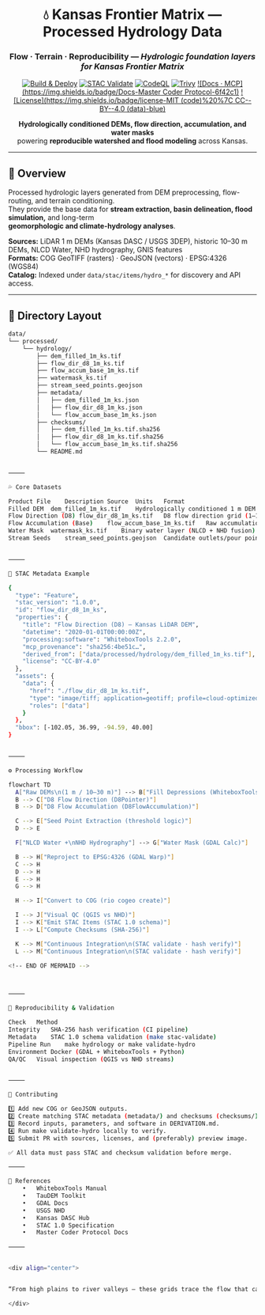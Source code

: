 <div align="center">

# 💧 Kansas Frontier Matrix — Processed Hydrology Data  
### **Flow · Terrain · Reproducibility** — *Hydrologic foundation layers for Kansas Frontier Matrix*

[![Build & Deploy](https://img.shields.io/github/actions/workflow/status/bartytime4life/Kansas-Frontier-Matrix/site.yml?label=Build%20%26%20Deploy)](../../../.github/workflows/site.yml)
[![STAC Validate](https://img.shields.io/github/actions/workflow/status/bartytime4life/Kansas-Frontier-Matrix/stac-validate.yml?label=STAC%20Validate)](../../../.github/workflows/stac-validate.yml)
[![CodeQL](https://img.shields.io/github/actions/workflow/status/bartytime4life/Kansas-Frontier-Matrix/codeql.yml?label=CodeQL)](../../../.github/workflows/codeql.yml)
[![Trivy](https://img.shields.io/github/actions/workflow/status/bartytime4life/Kansas-Frontier-Matrix/trivy.yml?label=Trivy)](../../../.github/workflows/trivy.yml)
[![Docs · MCP](https://img.shields.io/badge/Docs-Master Coder Protocol-6f42c1)](../../../docs/)
[![License](https://img.shields.io/badge/license-MIT (code)%20%7C CC--BY--4.0 (data)-blue)](../../../LICENSE)

**Hydrologically conditioned DEMs, flow direction, accumulation, and water masks**  
powering **reproducible watershed and flood modeling** across Kansas.

</div>

---

## 🌊 Overview
Processed hydrologic layers generated from DEM preprocessing, flow-routing, and terrain conditioning.  
They provide the base data for **stream extraction, basin delineation, flood simulation,** and long-term  
**geomorphologic and climate-hydrology analyses**.

**Sources:** LiDAR 1 m DEMs (Kansas DASC / USGS 3DEP), historic 10–30 m DEMs, NLCD Water, NHD hydrography, GNIS features  
**Formats:** COG GeoTIFF (rasters) · GeoJSON (vectors) · EPSG:4326 (WGS84)  
**Catalog:** Indexed under `data/stac/items/hydro_*` for discovery and API access.  

---

## 🧱 Directory Layout
```bash
data/
└── processed/
    └── hydrology/
        ├── dem_filled_1m_ks.tif
        ├── flow_dir_d8_1m_ks.tif
        ├── flow_accum_base_1m_ks.tif
        ├── watermask_ks.tif
        ├── stream_seed_points.geojson
        ├── metadata/
        │   ├── dem_filled_1m_ks.json
        │   ├── flow_dir_d8_1m_ks.json
        │   └── flow_accum_base_1m_ks.json
        ├── checksums/
        │   ├── dem_filled_1m_ks.tif.sha256
        │   ├── flow_dir_d8_1m_ks.tif.sha256
        │   └── flow_accum_base_1m_ks.tif.sha256
        └── README.md


⸻

💦 Core Datasets

Product	File	Description	Source	Units	Format
Filled DEM	dem_filled_1m_ks.tif	Hydrologically conditioned 1 m DEM (sink-filled)	KS LiDAR / USGS 3DEP	m	COG GeoTIFF
Flow Direction (D8)	flow_dir_d8_1m_ks.tif	D8 flow direction grid (1–128 pointers)	Derived via WhiteboxTools	int	COG GeoTIFF
Flow Accumulation (Base)	flow_accum_base_1m_ks.tif	Raw accumulation (pre-threshold)	Derived via WhiteboxTools	cells	COG GeoTIFF
Water Mask	watermask_ks.tif	Binary water layer (NLCD + NHD fusion)	USGS / DASC	binary	COG GeoTIFF
Stream Seeds	stream_seed_points.geojson	Candidate outlets/pour points for basins	Derived	n/a	GeoJSON


⸻

🧩 STAC Metadata Example

{
  "type": "Feature",
  "stac_version": "1.0.0",
  "id": "flow_dir_d8_1m_ks",
  "properties": {
    "title": "Flow Direction (D8) – Kansas LiDAR DEM",
    "datetime": "2020-01-01T00:00:00Z",
    "processing:software": "WhiteboxTools 2.2.0",
    "mcp_provenance": "sha256:4be51c…",
    "derived_from": ["data/processed/hydrology/dem_filled_1m_ks.tif"],
    "license": "CC-BY-4.0"
  },
  "assets": {
    "data": {
      "href": "./flow_dir_d8_1m_ks.tif",
      "type": "image/tiff; application=geotiff; profile=cloud-optimized",
      "roles": ["data"]
    }
  },
  "bbox": [-102.05, 36.99, -94.59, 40.00]
}


⸻

⚙️ Processing Workflow

flowchart TD
  A["Raw DEMs\n(1 m / 10–30 m)"] --> B["Fill Depressions (WhiteboxTools)"]
  B --> C["D8 Flow Direction (D8Pointer)"]
  B --> D["D8 Flow Accumulation (D8FlowAccumulation)"]

  C --> E["Seed Point Extraction (threshold logic)"]
  D --> E

  F["NLCD Water +\nNHD Hydrography"] --> G["Water Mask (GDAL Calc)"]

  B --> H["Reproject to EPSG:4326 (GDAL Warp)"]
  C --> H
  D --> H
  E --> H
  G --> H

  H --> I["Convert to COG (rio cogeo create)"]

  I --> J["Visual QC (QGIS vs NHD)"]
  I --> K["Emit STAC Items (STAC 1.0 schema)"]
  I --> L["Compute Checksums (SHA-256)"]

  K --> M["Continuous Integration\n(STAC validate · hash verify)"]
  L --> M["Continuous Integration\n(STAC validate · hash verify)"]

<!-- END OF MERMAID -->



⸻

🔁 Reproducibility & Validation

Check	Method
Integrity	SHA-256 hash verification (CI pipeline)
Metadata	STAC 1.0 schema validation (make stac-validate)
Pipeline Run	make hydrology or make validate-hydro
Environment	Docker (GDAL + WhiteboxTools + Python)
QA/QC	Visual inspection (QGIS vs NHD streams)


⸻

🧠 Contributing

1️⃣ Add new COG or GeoJSON outputs.
2️⃣ Create matching STAC metadata (metadata/) and checksums (checksums/).
3️⃣ Record inputs, parameters, and software in DERIVATION.md.
4️⃣ Run make validate-hydro locally to verify.
5️⃣ Submit PR with sources, licenses, and (preferably) preview image.

✅ All data must pass STAC and checksum validation before merge.

⸻

📖 References
	•	WhiteboxTools Manual
	•	TauDEM Toolkit
	•	GDAL Docs
	•	USGS NHD
	•	Kansas DASC Hub
	•	STAC 1.0 Specification
	•	Master Coder Protocol Docs

⸻


<div align="center">


“From high plains to river valleys — these grids trace the flow that carved Kansas’s landscape.”

</div>

